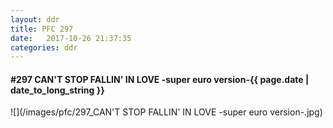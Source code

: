 ```yaml
---
layout: ddr
title: PFC 297
date:   2017-10-26 21:37:35
categories: ddr
---
```


#### **#297** CAN'T STOP FALLIN' IN LOVE -super euro version-<span class="pull-right">{{ page.date | date_to_long_string }}</span>
![](/images/pfc/297_CAN'T STOP FALLIN' IN LOVE -super euro version-.jpg)
